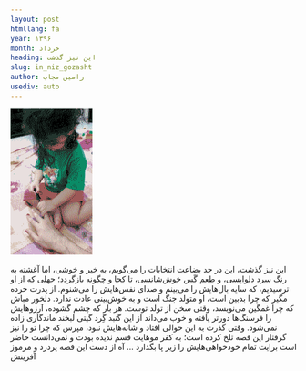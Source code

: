 ```yaml
---
layout: post
htmllang: fa
year: ۱۳۹۶
month: خرداد
heading: این نیز گذشت
slug: in_niz_gozasht
author: رامین مجاب
usediv: auto
---
```


![fig](/assets/imgs/nika_tavalod.png)

این نیز گذشت، این در حد بضاعت انتخابات را می‌گویم، به خیر و خوشی، اما آغشته به رنگ سرد دلواپسی، و طعم گَس خوش‌شانسی، تا کجا و چگونه بازگردد؛ جهلی که از او ترسیدیم، که سایه بال‌هایش را می‌بینم و صدای نفس‌هایش را می‌شنوم. از پدرت خرده مگیر که چرا بدبین است، او متولد جنگ است و به خوش‌بینی عادت ندارد. دلخور مباش که چرا غمگین می‌نویسد، وقتی سخن از تولد توست. هر بار که چشم گشوده، آرزوهایش را فرسنگ‌ها دورتر یافته و خوب می‌داند از این گنبد گِرد گیتی لبخند ماندگاری زاده نمی‌شود. وقتی گذرت به این حوالی افتاد و شانه‌هایش نبود، مپرس که چرا تو را نیز گرفتار این قصه تلخ کرده‌ است؛ به کفر موهایت قسم ندیده بودت و نمی‌دانست حاضر است برایت تمام خودخواهی‌هایش را زیر پا بگذارد ... آه از دست این قصه پردرد و مرموز آفرینش
